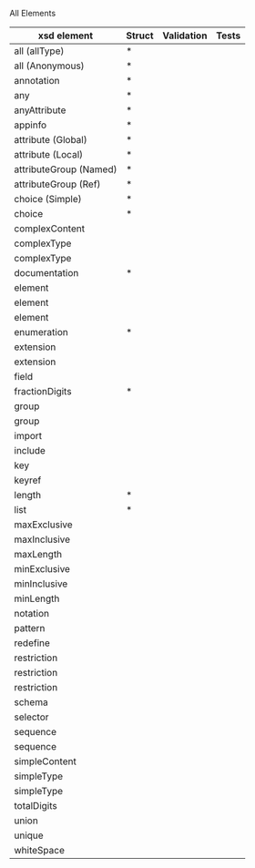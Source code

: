 All Elements

| xsd element                | Struct | Validation | Tests |
| -------------------------- | ------ | ---------- | ----- |
|all (allType)| * |
|all (Anonymous)| * |
|annotation| * |
|any| * |
|anyAttribute| * |
|appinfo| * |
|attribute (Global)| * |
|attribute (Local)| * |
|attributeGroup (Named)| * |
|attributeGroup (Ref)| * |
|choice (Simple)| * |
|choice| * |
|complexContent
|complexType
|complexType
|documentation| * |
|element
|element
|element
|enumeration| * |
|extension
|extension
|field
|fractionDigits| * |
|group
|group
|import
|include
|key
|keyref
|length| * |
|list| * |
|maxExclusive
|maxInclusive
|maxLength
|minExclusive
|minInclusive
|minLength
|notation
|pattern
|redefine
|restriction
|restriction
|restriction
|schema
|selector
|sequence
|sequence
|simpleContent
|simpleType
|simpleType
|totalDigits
|union
|unique
|whiteSpace